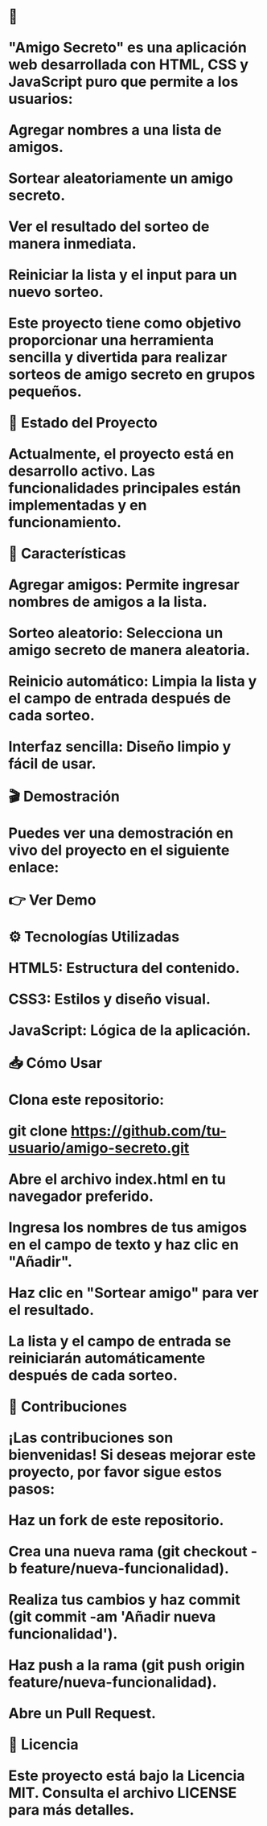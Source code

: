 <h1 Descripción del Proyecto>
🧠 

"Amigo Secreto" es una aplicación web desarrollada con HTML, CSS y JavaScript puro que permite a los usuarios:

Agregar nombres a una lista de amigos.

Sortear aleatoriamente un amigo secreto.

Ver el resultado del sorteo de manera inmediata.

Reiniciar la lista y el input para un nuevo sorteo.

Este proyecto tiene como objetivo proporcionar una herramienta sencilla y divertida para realizar sorteos de amigo secreto en grupos pequeños.

🚧 Estado del Proyecto

Actualmente, el proyecto está en desarrollo activo. Las funcionalidades principales están implementadas y en funcionamiento.

🔧 Características

Agregar amigos: Permite ingresar nombres de amigos a la lista.

Sorteo aleatorio: Selecciona un amigo secreto de manera aleatoria.

Reinicio automático: Limpia la lista y el campo de entrada después de cada sorteo.

Interfaz sencilla: Diseño limpio y fácil de usar.

🎬 Demostración

Puedes ver una demostración en vivo del proyecto en el siguiente enlace:

👉 Ver Demo

⚙️ Tecnologías Utilizadas

HTML5: Estructura del contenido.

CSS3: Estilos y diseño visual.

JavaScript: Lógica de la aplicación.

📥 Cómo Usar

Clona este repositorio:

git clone https://github.com/tu-usuario/amigo-secreto.git


Abre el archivo index.html en tu navegador preferido.

Ingresa los nombres de tus amigos en el campo de texto y haz clic en "Añadir".

Haz clic en "Sortear amigo" para ver el resultado.

La lista y el campo de entrada se reiniciarán automáticamente después de cada sorteo.

🤝 Contribuciones

¡Las contribuciones son bienvenidas! Si deseas mejorar este proyecto, por favor sigue estos pasos:

Haz un fork de este repositorio.

Crea una nueva rama (git checkout -b feature/nueva-funcionalidad).

Realiza tus cambios y haz commit (git commit -am 'Añadir nueva funcionalidad').

Haz push a la rama (git push origin feature/nueva-funcionalidad).

Abre un Pull Request.

📝 Licencia

Este proyecto está bajo la Licencia MIT. Consulta el archivo LICENSE
 para más detalles.
